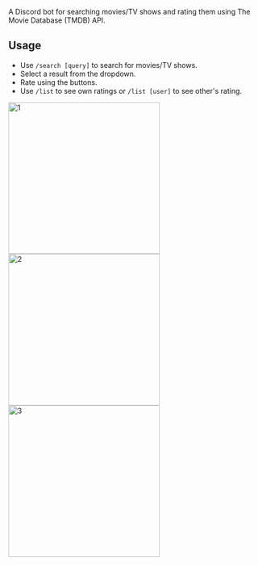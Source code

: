 A Discord bot for searching movies/TV shows and rating them using The Movie Database (TMDB) API.

## Usage

-   Use `/search [query]` to search for movies/TV shows.
-   Select a result from the dropdown.
-   Rate using the buttons.
-   Use `/list` to see own ratings or `/list [user]` to see other's rating.
<div>
<img alt='1' src='https://github.com/user-attachments/assets/14cbf68c-bfb5-41ec-9958-f68262e29fad' width='300px'/>
<img alt='2' src='https://github.com/user-attachments/assets/e0985a84-28b7-4dd9-b6e7-1f9c26f4f3b3' width='300px'/>
<img alt='3' src='https://github.com/user-attachments/assets/ab534a49-ec3b-4006-8b8e-602bb85cd1a2' width='300px'/>
</div>

